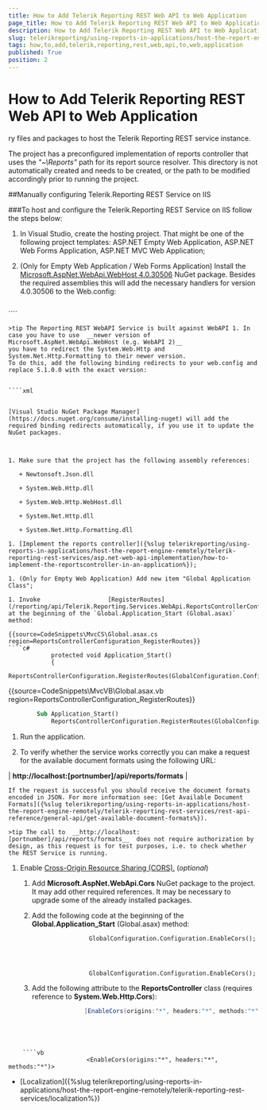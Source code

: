 ```yaml
---
title: How to Add Telerik Reporting REST Web API to Web Application
page_title: How to Add Telerik Reporting REST Web API to Web Application | for Telerik Reporting Documentation
description: How to Add Telerik Reporting REST Web API to Web Application
slug: telerikreporting/using-reports-in-applications/host-the-report-engine-remotely/telerik-reporting-rest-services/asp.net-web-api-implementation/how-to-add-telerik-reporting-rest-web-api-to-web-application
tags: how,to,add,telerik,reporting,rest,web,api,to,web,application
published: True
position: 2
---
```


# How to Add Telerik Reporting REST Web API to Web Application

ry files and packages to host the Telerik Reporting REST service instance.         

The project has a preconfigured implementation of reports controller that uses the *"~\Reports"* path for           its report source resolver. This directory is not automatically created and needs to be created, or the path to be modified accordingly prior to running the project.         

##Manually configuring Telerik.Reporting REST Service on IIS

###To host and configure the Telerik.Reporting REST Service on IIS follow the steps below:

1. In Visual Studio, create the hosting project.                   That might be one of the following project templates: ASP.NET Empty Web Application, ASP.NET Web Forms Application, ASP.NET MVC Web Application;                 

1. (Only for Empty Web Application / Web Forms Application) Install the                   [Microsoft.AspNet.WebApi.WebHost 4.0.30506](https://www.nuget.org/packages/Microsoft.AspNet.WebApi.WebHost/4.0.30506)                   NuGet package.                   Besides the required assemblies this will add the necessary handlers for version 4.0.30506 to the Web.config:                 

	
    ````xml
<handlers>
      <remove name="ExtensionlessUrlHandler-ISAPI-4.0_32bit" />
      <remove name="ExtensionlessUrlHandler-ISAPI-4.0_64bit" />
      <remove name="ExtensionlessUrlHandler-Integrated-4.0" />
      <add name="ExtensionlessUrlHandler-ISAPI-4.0_32bit" path="*." verb="GET,HEAD,POST,DEBUG,PUT,DELETE,PATCH,OPTIONS" modules="IsapiModule" scriptProcessor="%windir%\Microsoft.NET\Framework\v4.0.30319\aspnet_isapi.dll" preCondition="classicMode,runtimeVersionv4.0,bitness32" responseBufferLimit="0" />
      <add name="ExtensionlessUrlHandler-ISAPI-4.0_64bit" path="*." verb="GET,HEAD,POST,DEBUG,PUT,DELETE,PATCH,OPTIONS" modules="IsapiModule" scriptProcessor="%windir%\Microsoft.NET\Framework64\v4.0.30319\aspnet_isapi.dll" preCondition="classicMode,runtimeVersionv4.0,bitness64" responseBufferLimit="0" />
      <add name="ExtensionlessUrlHandler-Integrated-4.0" path="*." verb="GET,HEAD,POST,DEBUG,PUT,DELETE,PATCH,OPTIONS" type="System.Web.Handlers.TransferRequestHandler" preCondition="integratedMode,runtimeVersionv4.0" />
    </handlers>
````



    >tip The Reporting REST WebAPI Service is built against WebAPI 1. In case you have to use  __newer version of Microsoft.AspNet.WebApi.WebHost (e.g. WebAPI 2)__                      you have to redirect the System.Web.Http and System.Net.Http.Formatting to their newer version.                     To do this, add the following binding redirects to your web.config and replace 5.1.0.0 with the exact version:                   

	
    ````xml
<?xml version="1.0" encoding="utf-8" ?><configuration>  <runtime>    <assemblyBinding xmlns="urn:schemas-microsoft-com:asm.v1">      <dependentAssembly>        <assemblyIdentity name="System.Web.Http" culture="neutral" publicKeyToken="31bf3856ad364e35"/>        <bindingRedirect oldVersion="0.0.0.0-65535.65535.65535.65535" newVersion="5.1.0.0"/>      </dependentAssembly>      <dependentAssembly>        <assemblyIdentity name="System.Net.Http.Formatting" culture="neutral" publicKeyToken="31bf3856ad364e35"/>        <bindingRedirect oldVersion="0.0.0.0-65535.65535.65535.65535" newVersion="5.1.0.0"/>      </dependentAssembly>    </assemblyBinding>  </runtime></configuration>
````

[Visual Studio NuGet Package Manager](https://docs.nuget.org/consume/installing-nuget) will add the required binding redirects automatically, if you use it to update the NuGet packages.                   



1. Make sure that the project has the following assembly references:

   + Newtonsoft.Json.dll                     

   + System.Web.Http.dll                     

   + System.Web.Http.WebHost.dll                     

   + System.Net.Http.dll                     

   + System.Net.Http.Formatting.dll                     

1. [Implement the reports controller]({%slug telerikreporting/using-reports-in-applications/host-the-report-engine-remotely/telerik-reporting-rest-services/asp.net-web-api-implementation/how-to-implement-the-reportscontroller-in-an-application%});                 

1. (Only for Empty Web Application) Add new item "Global Application Class";

1. Invoke                   [RegisterRoutes](/reporting/api/Telerik.Reporting.Services.WebApi.ReportsControllerConfiguration#Telerik_Reporting_Services_WebApi_ReportsControllerConfiguration_RegisterRoutes_System_Web_Http_HttpConfiguration_)                   at the beginning of the `Global.Application_Start (Global.asax)` method:                 

{{source=CodeSnippets\MvcCS\Global.asax.cs region=ReportsControllerConfiguration_RegisterRoutes}}
````c#
	        protected void Application_Start()
	        {
	            ReportsControllerConfiguration.RegisterRoutes(GlobalConfiguration.Configuration);
````



{{source=CodeSnippets\MvcVB\Global.asax.vb region=ReportsControllerConfiguration_RegisterRoutes}}
````vb
	    Sub Application_Start()
	        ReportsControllerConfiguration.RegisterRoutes(GlobalConfiguration.Configuration)
````



1. Run the application.

1. To verify whether the service works correctly you can make a request                   for the available document formats using the following URL:                 



| __http://localhost:[portnumber]/api/reports/formats__ |


    If the request is successful you should receive the document formats encoded in JSON. For more information see: [Get Available Document Formats]({%slug telerikreporting/using-reports-in-applications/host-the-report-engine-remotely/telerik-reporting-rest-services/rest-api-reference/general-api/get-available-document-formats%}).                 

    >tip The call to  __http://localhost:[portnumber]/api/reports/formats__  does not require authorization by design, as this request is for test purposes, i.e. to check whether the REST Service is running.                   



1. Enable [Cross-Origin Resource Sharing (CORS).](https://developer.mozilla.org/en-US/docs/Web/HTTP/CORS) (*optional*)                 

   1. Add __Microsoft.AspNet.WebApi.Cors__ NuGet package to the project. It may add other required references. It may be necessary to upgrade some of the already installed packages.                     

   1. Add the following code at the beginning of the __Global.Application_Start__ (Global.asax) method:                     

	                      GlobalConfiguration.Configuration.EnableCors();
                    



	                      GlobalConfiguration.Configuration.EnableCors();
                    



   1. Add the following attribute to the __ReportsController__ class (requires reference to __System.Web.Http.Cors__):                     

	
    ````c#
                      [EnableCors(origins:"*", headers:"*", methods:"*")]
````



	
    ````vb
                      <EnableCors(origins:"*", headers:"*", methods:"*")>
````



 * [Localization]({%slug telerikreporting/using-reports-in-applications/host-the-report-engine-remotely/telerik-reporting-rest-services/localization%})